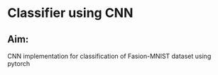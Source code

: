 # Classifier using CNN
## Aim:
   CNN implementation for classification of Fasion-MNIST dataset using pytorch

